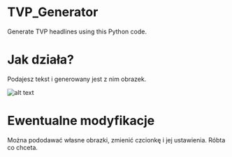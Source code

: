 # TVP_Generator
Generate TVP headlines using this Python code.

# Jak działa?
Podajesz tekst i generowany jest z nim obrazek.

![alt text](https://github.com/kapits/TVP_Generator/blob/master/tvp_out.png "Logo Title Text 1")

# Ewentualne modyfikacje
Można pododawać własne obrazki, zmienić czcionkę i jej ustawienia. Róbta co chceta.

